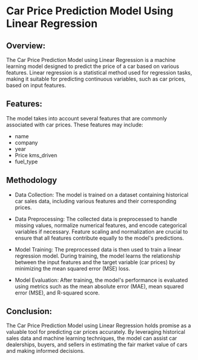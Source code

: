 # Car Price Prediction Model Using Linear Regression
## Overview:
The Car Price Prediction Model using Linear Regression is a machine learning model designed to predict the price of a car based on various features. Linear regression is a statistical method used for regression tasks, making it suitable for predicting continuous variables, such as car prices, based on input features.

## Features:
The model takes into account several features that are commonly associated with car prices. These features may include:

* name
* company
* year
* Price	kms_driven
* fuel_type

## Methodology 
* Data Collection: The model is trained on a dataset containing historical car sales data, including various features and their corresponding prices.

* Data Preprocessing: The collected data is preprocessed to handle missing values, normalize numerical features, and encode categorical variables if necessary. Feature scaling and normalization are crucial to ensure that all features contribute equally to the model's predictions.

* Model Training: The preprocessed data is then used to train a linear regression model. During training, the model learns the relationship between the input features and the target variable (car prices) by minimizing the mean squared error (MSE) loss.

* Model Evaluation: After training, the model's performance is evaluated using metrics such as the mean absolute error (MAE), mean squared error (MSE), and R-squared score.

## Conclusion:
The Car Price Prediction Model using Linear Regression holds promise as a valuable tool for predicting car prices accurately. By leveraging historical sales data and machine learning techniques, the model can assist car dealerships, buyers, and sellers in estimating the fair market value of cars and making informed decisions.
